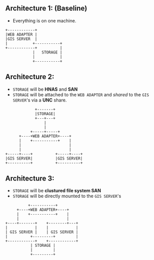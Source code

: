 ## Architecture 1: (Baseline)  
- Everything is on one machine.
````
+------------+           
|WEB ADAPTER |           
|GIS SERVER  |           
|           +-----------+
+------------+          |
            |   STORAGE |
            |           |
            +-----------+
````

## Architecture 2:  
- `STORAGE` will be **HNAS** and **SAN**  
- `STORAGE` will be attached to the `WEB ADAPTER` and _shared_ to the `GIS SERVER`'s via a **UNC** share.
 
````
             +-------+            
             |STORAGE|            
             +---+---+            
                 |                
                 |                
           +-----+-----+          
      +----+WEB ADAPTER+----+     
      |    +-----------+    |     
      |                     |     
      |                     |     
+-----+----+          +-----+----+
|GIS SERVER|          |GIS SERVER|
+----------+          +----------+
````

## Architecture 3:  
- `STORAGE` will be **clustured file system SAN**
- `STORAGE` will be directly mounted to the `GIS SERVER`'s
````
          +-----------+         
     +----+WEB ADAPTER+----+    
     |    +-----------+    |    
     |                     |    
+----+-------+    +--------+---+
|            |    |            |
| GIS SERVER |    | GIS SERVER |
|          +---------+         |
+------------+    +------------+
           | STORAGE |          
           |         |          
           +---------+          
````
